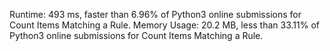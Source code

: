 Runtime: 493 ms, faster than 6.96% of Python3 online submissions for Count Items Matching a Rule.
Memory Usage: 20.2 MB, less than 33.11% of Python3 online submissions for Count Items Matching a Rule.
